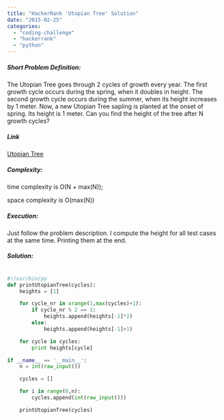 ```yaml
---
title: "HackerRank 'Utopian Tree' Solution"
date: "2015-02-25"
categories: 
  - "coding-challenge"
  - "hackerrank"
  - "python"
---
```


##### Short Problem Definition:

The Utopian Tree goes through 2 cycles of growth every year. The first growth cycle occurs during the spring, when it doubles in height. The second growth cycle occurs during the summer, when its height increases by 1 meter.  Now, a new Utopian Tree sapling is planted at the onset of spring. Its height is 1 meter. Can you find the height of the tree after N growth cycles?

##### Link

[Utopian Tree](https://www.hackerrank.com/challenges/utopian-tree)

##### Complexity:

time complexity is O(N + max(N));

space complexity is O(max(N))

##### Execution:

Just follow the problem description. I compute the height for all test cases at the same time. Printing them at the end.

##### Solution:

```python

#!/usr/bin/py
def printUtopianTree(cycles):
    heights = [1]

    for cycle_nr in xrange(1,max(cycles)+1):
    	if cycle_nr % 2 == 1:
            heights.append(heights[-1]*2)
    	else:
            heights.append(heights[-1]+1)

    for cycle in cycles:
    	print heights[cycle]

if __name__ == '__main__':
    n = int(raw_input())

    cycles = []

    for i in range(0,n):
    	cycles.append(int(raw_input()))

    printUtopianTree(cycles)
```
